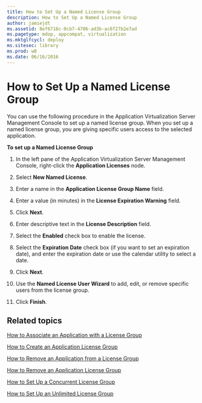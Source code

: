 ```yaml
---
title: How to Set Up a Named License Group
description: How to Set Up a Named License Group
author: jamiejdt
ms.assetid: 8ef6716c-0cb7-4706-ad3b-ac6f27b2e7ad
ms.pagetype: mdop, appcompat, virtualization
ms.mktglfcycl: deploy
ms.sitesec: library
ms.prod: w8
ms.date: 06/16/2016
---
```



# How to Set Up a Named License Group


You can use the following procedure in the Application Virtualization Server Management Console to set up a named license group. When you set up a named license group, you are giving specific users access to the selected application.

**To set up a Named License Group**

1.  In the left pane of the Application Virtualization Server Management Console, right-click the **Application Licenses** node.

2.  Select **New Named License**.

3.  Enter a name in the **Application License Group Name** field.

4.  Enter a value (in minutes) in the **License Expiration Warning** field.

5.  Click **Next**.

6.  Enter descriptive text in the **License Description** field.

7.  Select the **Enabled** check box to enable the license.

8.  Select the **Expiration Date** check box (if you want to set an expiration date), and enter the expiration date or use the calendar utility to select a date.

9.  Click **Next**.

10. Use the **Named License User Wizard** to add, edit, or remove specific users from the license group.

11. Click **Finish**.

## Related topics


[How to Associate an Application with a License Group](how-to-associate-an-application-with-a-license-group.md)

[How to Create an Application License Group](how-to-create-an-application-license-group.md)

[How to Remove an Application from a License Group](how-to-remove-an-application-from-a-license-group.md)

[How to Remove an Application License Group](how-to-remove-an-application-license-group.md)

[How to Set Up a Concurrent License Group](how-to-set-up-a-concurrent-license-group.md)

[How to Set Up an Unlimited License Group](how-to-set-up-an-unlimited-license-group.md)

 

 





